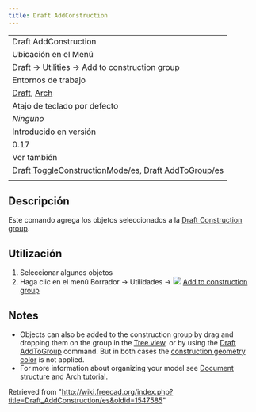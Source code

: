 ```yaml
---
title: Draft AddConstruction
---
```

|  |
| --- |
| Draft AddConstruction |
| Ubicación en el Menú |
| Draft → Utilities → Add to construction group |
| Entornos de trabajo |
| [Draft](/Draft_Workbench/es "Draft Workbench/es"), [Arch](/Arch_Workbench/es "Arch Workbench/es") |
| Atajo de teclado por defecto |
| *Ninguno* |
| Introducido en versión |
| 0.17 |
| Ver también |
| [Draft ToggleConstructionMode/es](/Draft_ToggleConstructionMode/es "Draft ToggleConstructionMode/es"), [Draft AddToGroup/es](/Draft_AddToGroup/es "Draft AddToGroup/es") |
|  |

## Descripción

Este comando agrega los objetos seleccionados a la [Draft Construction group](/Draft_ToggleConstructionMode "Draft ToggleConstructionMode").

## Utilización

1. Seleccionar algunos objetos
2. Haga clic en el menú Borrador → Utilidades → ![](/images/Draft_ToggleConstructionMode.png) [Add to construction group](/Draft_AddConstruction "Draft AddConstruction")

## Notes

* Objects can also be added to the construction group by drag and dropping them on the group in the [Tree view](/Tree_view "Tree view"), or by using the [Draft AddToGroup](/Draft_AddToGroup "Draft AddToGroup") command. But in both cases the [construction geometry color](/Draft_ToggleConstructionMode#Preferences "Draft ToggleConstructionMode") is not applied.
* For more information about organizing your model see [Document structure](/Document_structure "Document structure") and [Arch tutorial](/Arch_tutorial#Organizing_your_model "Arch tutorial").

Retrieved from "<http://wiki.freecad.org/index.php?title=Draft_AddConstruction/es&oldid=1547585>"